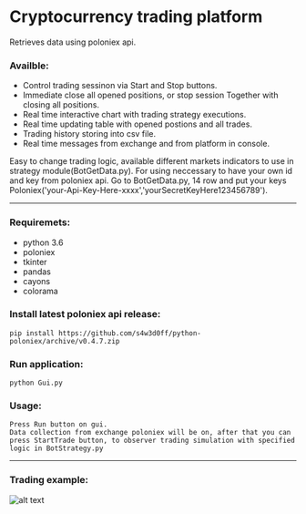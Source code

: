 # Cryptocurrency trading platform

Retrieves data using poloniex api.

### Availble:
* Control trading sessinon via Start and Stop buttons.
* Immediate close all opened positions, or stop session Together with closing all positions.
* Real time interactive chart with trading strategy executions.
* Real time updating table with opened postions and all trades.
* Trading history storing into csv file.
* Real time messages from exchange and from platform in console.

Easy to change trading logic, available different markets indicators to use in strategy module(BotGetData.py).
For using neccessary to have your own id and key from poloniex api.
Go to BotGetData.py, 14 row and put your keys Poloniex('your-Api-Key-Here-xxxx','yourSecretKeyHere123456789').
<hr>

### Requiremets:
* python 3.6
* poloniex
* tkinter
* pandas
* cayons
* colorama

### Install latest poloniex api release:
```
pip install https://github.com/s4w3d0ff/python-poloniex/archive/v0.4.7.zip
```
### Run application:
```From cmd:
python Gui.py
```
### Usage:
```
Press Run button on gui.
Data collection from exchange poloniex will be on, after that you can press StartTrade button, to observer trading simulation with specified logic in BotStrategy.py
```

<hr>

### Trading example:

![alt text](https://user-images.githubusercontent.com/10981310/36055671-a45e4e42-0e06-11e8-9d3e-875830092582.PNG)
